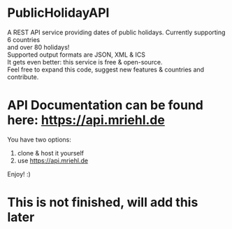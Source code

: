 # PublicHolidayAPI
A REST API service providing dates of public holidays. Currently supporting 6 countries  
and over 80 holidays!  
Supported output formats are JSON, XML & ICS  
It gets even better: this service is free & open-source.  
Feel free to expand this code, suggest new features & countries and contribute.  

# API Documentation can be found here: https://api.mriehl.de

You have two options:  
1. clone & host it yourself  
2. use https://api.mriehl.de  

Enjoy! :)  

# This is not finished, will add this later